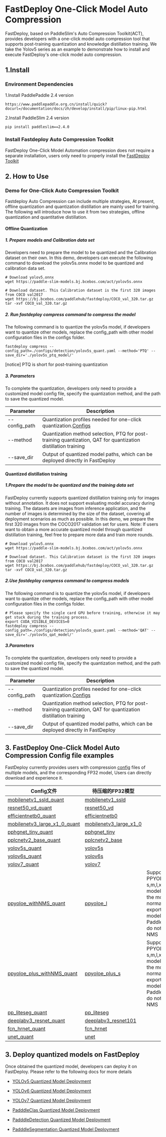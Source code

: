 # FastDeploy One-Click Model Auto Compression

FastDeploy, based on PaddleSlim's Auto Compression Toolkit(ACT), provides developers with a one-click model auto compression tool that supports post-training quantization and knowledge distillation training.
We take the Yolov5 series as an example to demonstrate how to install and execute FastDeploy's one-click model auto compression.

## 1.Install

### Environment Dependencies

1.Install PaddlePaddle 2.4 version
```
https://www.paddlepaddle.org.cn/install/quick?docurl=/documentation/docs/zh/develop/install/pip/linux-pip.html
```

2.Install PaddleSlim 2.4 version
```bash
pip install paddleslim==2.4.0
```

### Install Fastdeploy Auto Compression Toolkit
FastDeploy One-Click Model Automation compression does not require a separate installation, users only need to properly install the [FastDeploy Toolkit](../../README.md)


## 2. How to Use

### Demo for One-Click Auto Compression Toolkit

Fastdeploy Auto Compression can include multiple strategies, At present, offline quantization and quantization distillation are mainly used for training. The following will introduce how to use it from two strategies, offline quantization and quantitative distillation.

#### Offline Quantization

##### 1. Prepare models and Calibration data set

Developers need to prepare the model to be quantized and the Calibration dataset on their own.
In this demo, developers can execute the following command to download the yolov5s.onnx model to be quantized and calibration data set.

```shell
# Download yolov5.onnx
wget https://paddle-slim-models.bj.bcebos.com/act/yolov5s.onnx

# Download dataset. This Calibration dataset is the first 320 images from COCO val2017
wget https://bj.bcebos.com/paddlehub/fastdeploy/COCO_val_320.tar.gz
tar -xvf COCO_val_320.tar.gz
```

##### 2. Run fastdeploy compress command to compress the model

The following command is to quantize the yolov5s model, if developers want to quantize other models, replace the config_path with other model configuration files in the configs folder.

```shell
fastdeploy compress --config_path=./configs/detection/yolov5s_quant.yaml --method='PTQ' --save_dir='./yolov5s_ptq_model/'
```

[notice] PTQ is short for post-training quantization

##### 3. Parameters

To complete the quantization, developers only need to provide a customized model config file, specify the quantization method, and the path to save the quantized model.

| Parameter     | Description                                                                                                   |
| ------------- | ------------------------------------------------------------------------------------------------------------- |
| --config_path | Quantization profiles needed for one-click quantization.[Configs](./configs/README.md)                        |
| --method      | Quantization method selection, PTQ for post-training quantization, QAT for quantization distillation training |
| --save_dir    | Output of quantized model paths, which can be deployed directly in FastDeploy                                 |

#### Quantized distillation training

##### 1.Prepare the model to be quantized and the training data set

FastDeploy currently supports quantized distillation training only for images without annotation. It does not support evaluating model accuracy during training.
The datasets are images from inference application, and the number of images is determined by the size of the dataset, covering all deployment scenarios as much as possible. In this demo, we prepare the first 320 images from the COCO2017 validation set for users.
Note: If users want to obtain a more accurate quantized model through quantized distillation training, feel free to prepare more data and train more rounds.

```shell
# Download yolov5.onnx
wget https://paddle-slim-models.bj.bcebos.com/act/yolov5s.onnx

# Download dataset. This Calibration dataset is the first 320 images from COCO val2017
wget https://bj.bcebos.com/paddlehub/fastdeploy/COCO_val_320.tar.gz
tar -xvf COCO_val_320.tar.gz
```

##### 2.Use fastdeploy compress command to compress models

The following command is to quantize the yolov5s model, if developers want to quantize other models, replace the config_path with other model configuration files in the configs folder.

```shell
# Please specify the single card GPU before training, otherwise it may get stuck during the training process.
export CUDA_VISIBLE_DEVICES=0
fastdeploy compress --config_path=./configs/detection/yolov5s_quant.yaml --method='QAT' --save_dir='./yolov5s_qat_model/'
```

##### 3.Parameters

To complete the quantization, developers only need to provide a customized model config file, specify the quantization method, and the path to save the quantized model.

| Parameter     | Description                                                                                                   |
| ------------- | ------------------------------------------------------------------------------------------------------------- |
| --config_path | Quantization profiles needed for one-click quantization.[Configs](./configs/README.md)                        |
| --method      | Quantization method selection, PTQ for post-training quantization, QAT for quantization distillation training |
| --save_dir    | Output of quantized model paths, which can be deployed directly in FastDeploy                                 |

## 3. FastDeploy One-Click Model Auto Compression Config file examples
FastDeploy currently provides users with compression [config](./configs/) files of multiple models, and the corresponding FP32 model, Users can directly download and experience it.

| Config文件                | 待压缩的FP32模型 | 备注                                                       |
| -------------------- | ------------------------------------------------------------ |----------------------------------------- |
| [mobilenetv1_ssld_quant](./configs/classification/mobilenetv1_ssld_quant.yaml)      | [mobilenetv1_ssld](https://bj.bcebos.com/paddlehub/fastdeploy/MobileNetV1_ssld_infer.tgz)           |           |
| [resnet50_vd_quant](./configs/classification/resnet50_vd_quant.yaml)      |   [resnet50_vd](https://bj.bcebos.com/paddlehub/fastdeploy/ResNet50_vd_infer.tgz)          |     |
| [efficientnetb0_quant](./configs/classification/efficientnetb0_quant.yaml)      |   [efficientnetb0](https://bj.bcebos.com/paddlehub/fastdeploy/EfficientNetB0_small_infer.tgz)          |     |
| [mobilenetv3_large_x1_0_quant](./configs/classification/mobilenetv3_large_x1_0_quant.yaml)      |   [mobilenetv3_large_x1_0](https://bj.bcebos.com/paddlehub/fastdeploy/MobileNetV3_large_x1_0_ssld_infer.tgz)          |     |
| [pphgnet_tiny_quant](./configs/classification/pphgnet_tiny_quant.yaml)      |   [pphgnet_tiny](https://bj.bcebos.com/paddlehub/fastdeploy/PPHGNet_tiny_ssld_infer.tgz)          |     |
| [pplcnetv2_base_quant](./configs/classification/pplcnetv2_base_quant.yaml)      |   [pplcnetv2_base](https://bj.bcebos.com/paddlehub/fastdeploy/PPLCNetV2_base_infer.tgz)          |     |
| [yolov5s_quant](./configs/detection/yolov5s_quant.yaml)       |   [yolov5s](https://paddle-slim-models.bj.bcebos.com/act/yolov5s.onnx)         |     |
| [yolov6s_quant](./configs/detection/yolov6s_quant.yaml)       |  [yolov6s](https://paddle-slim-models.bj.bcebos.com/act/yolov6s.onnx)          |     |
| [yolov7_quant](./configs/detection/yolov7_quant.yaml)        | [yolov7](https://paddle-slim-models.bj.bcebos.com/act/yolov7.onnx)           |      |
| [ppyoloe_withNMS_quant](./configs/detection/ppyoloe_withNMS_quant.yaml)       |  [ppyoloe_l](https://bj.bcebos.com/v1/paddle-slim-models/act/ppyoloe_crn_l_300e_coco.tar)    | Support PPYOLOE's s,m,l,x series models, export the model normally when exporting the model from PaddleDetection, do not remove NMS |
| [ppyoloe_plus_withNMS_quant](./configs/detection/ppyoloe_plus_withNMS_quant.yaml)       |  [ppyoloe_plus_s](https://bj.bcebos.com/paddlehub/fastdeploy/ppyoloe_plus_crn_s_80e_coco.tar)    | Support PPYOLOE+'s s,m,l,x series models, export the model normally when exporting the model from PaddleDetection, do not remove NMS |
| [pp_liteseg_quant](./configs/segmentation/pp_liteseg_quant.yaml)    |   [pp_liteseg](https://bj.bcebos.com/paddlehub/fastdeploy/PP_LiteSeg_T_STDC1_cityscapes_without_argmax_infer.tgz)        |       |
| [deeplabv3_resnet_quant](./configs/segmentation/deeplabv3_resnet_quant.yaml)    |   [deeplabv3_resnet101](https://bj.bcebos.com/paddlehub/fastdeploy/Deeplabv3_ResNet101_OS8_cityscapes_without_argmax_infer.tgz)        |       |
| [fcn_hrnet_quant](./configs/segmentation/fcn_hrnet_quant.yaml)    |   [fcn_hrnet](https://bj.bcebos.com/paddlehub/fastdeploy/FCN_HRNet_W18_cityscapes_without_argmax_infer.tgz)        |       |
| [unet_quant](./configs/segmentation/unet_quant.yaml)    |   [unet](https://bj.bcebos.com/paddlehub/fastdeploy/Unet_cityscapes_without_argmax_infer.tgz)        |       |      |


## 3. Deploy quantized models on FastDeploy

Once obtained the quantized model, developers can deploy it on FastDeploy. Please refer to the following docs for more details

- [YOLOv5 Quantized Model Deployment](../../../examples/vision/detection/yolov5/quantize/)

- [YOLOv6 Quantized Model Deployment](../../../examples/vision/detection/yolov6/quantize/)

- [YOLOv7 Quantized Model Deployment](../../../examples/vision/detection/yolov7/quantize/)

- [PadddleClas Quantized Model Deployment](../../../examples/vision/classification/paddleclas/quantize/)

- [PadddleDetection Quantized Model Deployment](../../../examples/vision/detection/paddledetection/quantize/)

- [PadddleSegmentation Quantized Model Deployment](../../../examples/vision/segmentation/paddleseg/quantize/)
